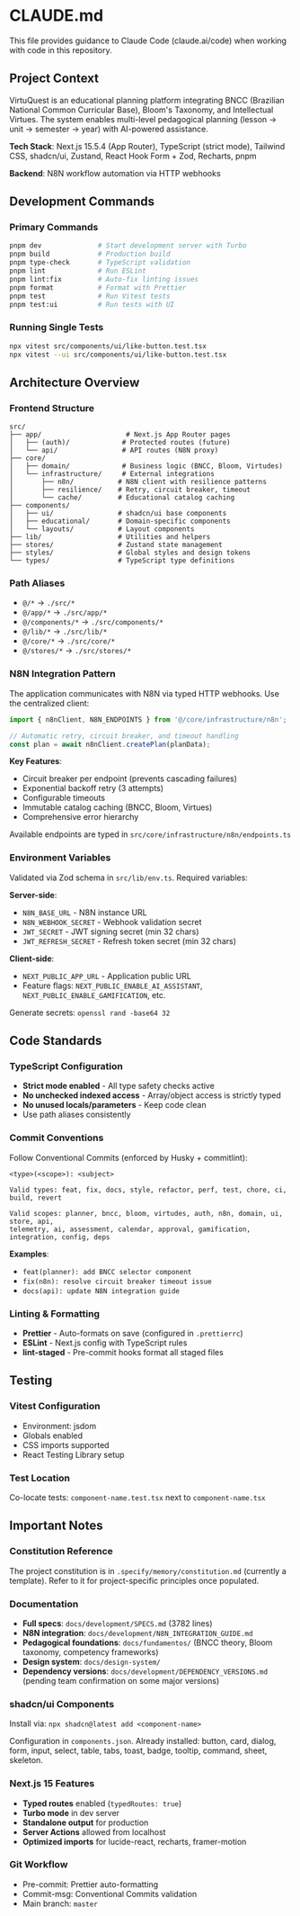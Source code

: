 # CLAUDE.md

This file provides guidance to Claude Code (claude.ai/code) when working with
code in this repository.

## Project Context

VirtuQuest is an educational planning platform integrating BNCC (Brazilian
National Common Curricular Base), Bloom's Taxonomy, and Intellectual Virtues.
The system enables multi-level pedagogical planning (lesson → unit → semester →
year) with AI-powered assistance.

**Tech Stack**: Next.js 15.5.4 (App Router), TypeScript (strict mode), Tailwind
CSS, shadcn/ui, Zustand, React Hook Form + Zod, Recharts, pnpm

**Backend**: N8N workflow automation via HTTP webhooks

## Development Commands

### Primary Commands

```bash
pnpm dev              # Start development server with Turbo
pnpm build            # Production build
pnpm type-check       # TypeScript validation
pnpm lint             # Run ESLint
pnpm lint:fix         # Auto-fix linting issues
pnpm format           # Format with Prettier
pnpm test             # Run Vitest tests
pnpm test:ui          # Run tests with UI
```

### Running Single Tests

```bash
npx vitest src/components/ui/like-button.test.tsx
npx vitest --ui src/components/ui/like-button.test.tsx
```

## Architecture Overview

### Frontend Structure

```
src/
├── app/                     # Next.js App Router pages
│   ├── (auth)/             # Protected routes (future)
│   └── api/                # API routes (N8N proxy)
├── core/
│   ├── domain/             # Business logic (BNCC, Bloom, Virtudes)
│   └── infrastructure/     # External integrations
│       ├── n8n/           # N8N client with resilience patterns
│       ├── resilience/    # Retry, circuit breaker, timeout
│       └── cache/         # Educational catalog caching
├── components/
│   ├── ui/                # shadcn/ui base components
│   ├── educational/       # Domain-specific components
│   └── layouts/           # Layout components
├── lib/                   # Utilities and helpers
├── stores/                # Zustand state management
├── styles/                # Global styles and design tokens
└── types/                 # TypeScript type definitions
```

### Path Aliases

- `@/*` → `./src/*`
- `@/app/*` → `./src/app/*`
- `@/components/*` → `./src/components/*`
- `@/lib/*` → `./src/lib/*`
- `@/core/*` → `./src/core/*`
- `@/stores/*` → `./src/stores/*`

### N8N Integration Pattern

The application communicates with N8N via typed HTTP webhooks. Use the
centralized client:

```typescript
import { n8nClient, N8N_ENDPOINTS } from '@/core/infrastructure/n8n';

// Automatic retry, circuit breaker, and timeout handling
const plan = await n8nClient.createPlan(planData);
```

**Key Features**:

- Circuit breaker per endpoint (prevents cascading failures)
- Exponential backoff retry (3 attempts)
- Configurable timeouts
- Immutable catalog caching (BNCC, Bloom, Virtues)
- Comprehensive error hierarchy

Available endpoints are typed in `src/core/infrastructure/n8n/endpoints.ts`

### Environment Variables

Validated via Zod schema in `src/lib/env.ts`. Required variables:

**Server-side**:

- `N8N_BASE_URL` - N8N instance URL
- `N8N_WEBHOOK_SECRET` - Webhook validation secret
- `JWT_SECRET` - JWT signing secret (min 32 chars)
- `JWT_REFRESH_SECRET` - Refresh token secret (min 32 chars)

**Client-side**:

- `NEXT_PUBLIC_APP_URL` - Application public URL
- Feature flags: `NEXT_PUBLIC_ENABLE_AI_ASSISTANT`,
  `NEXT_PUBLIC_ENABLE_GAMIFICATION`, etc.

Generate secrets: `openssl rand -base64 32`

## Code Standards

### TypeScript Configuration

- **Strict mode enabled** - All type safety checks active
- **No unchecked indexed access** - Array/object access is strictly typed
- **No unused locals/parameters** - Keep code clean
- Use path aliases consistently

### Commit Conventions

Follow Conventional Commits (enforced by Husky + commitlint):

```
<type>(<scope>): <subject>

Valid types: feat, fix, docs, style, refactor, perf, test, chore, ci, build, revert

Valid scopes: planner, bncc, bloom, virtudes, auth, n8n, domain, ui, store, api,
telemetry, ai, assessment, calendar, approval, gamification, integration, config, deps
```

**Examples**:

- `feat(planner): add BNCC selector component`
- `fix(n8n): resolve circuit breaker timeout issue`
- `docs(api): update N8N integration guide`

### Linting & Formatting

- **Prettier** - Auto-formats on save (configured in `.prettierrc`)
- **ESLint** - Next.js config with TypeScript rules
- **lint-staged** - Pre-commit hooks format all staged files

## Testing

### Vitest Configuration

- Environment: jsdom
- Globals enabled
- CSS imports supported
- React Testing Library setup

### Test Location

Co-locate tests: `component-name.test.tsx` next to `component-name.tsx`

## Important Notes

### Constitution Reference

The project constitution is in `.specify/memory/constitution.md` (currently a
template). Refer to it for project-specific principles once populated.

### Documentation

- **Full specs**: `docs/development/SPECS.md` (3782 lines)
- **N8N integration**: `docs/development/N8N_INTEGRATION_GUIDE.md`
- **Pedagogical foundations**: `docs/fundamentos/` (BNCC theory, Bloom taxonomy,
  competency frameworks)
- **Design system**: `docs/design-system/`
- **Dependency versions**: `docs/development/DEPENDENCY_VERSIONS.md` (pending
  team confirmation on some major versions)

### shadcn/ui Components

Install via: `npx shadcn@latest add <component-name>`

Configuration in `components.json`. Already installed: button, card, dialog,
form, input, select, table, tabs, toast, badge, tooltip, command, sheet,
skeleton.

### Next.js 15 Features

- **Typed routes** enabled (`typedRoutes: true`)
- **Turbo mode** in dev server
- **Standalone output** for production
- **Server Actions** allowed from localhost
- **Optimized imports** for lucide-react, recharts, framer-motion

### Git Workflow

- Pre-commit: Prettier auto-formatting
- Commit-msg: Conventional Commits validation
- Main branch: `master`
